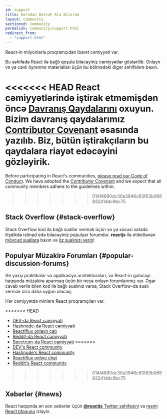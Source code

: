 ```yaml
---
id: support
title: Haradan Dəstək Ala Bilərəm
layout: community
sectionid: community
permalink: community/support.html
redirect_from:
  - "support.html"
---
```


React-in milyonlarla proqramçıdan ibarət cəmiyyəti var.

Bu səhifədə React ilə bağlı qoşula biləcəyiniz cəmiyyətlər göstərilib. Onlayn və ya canlı öyrənmə materialları üçün bu bölmədəki digər səhifələrə baxın.

<<<<<<< HEAD
React cəmiyyətlərində iştirak etməmişdən öncə [Davranış Qaydalarını](https://github.com/facebook/react/blob/master/CODE_OF_CONDUCT.md) oxuyun. Bizim davranış qaydalarımız [Contributor Covenant](https://www.contributor-covenant.org/) əsasında yazılıb. Biz, bütün iştirakçıların bu qaydalara riayət edəcəyini gözləyirik.
=======
Before participating in React's communities, [please read our Code of Conduct](https://github.com/facebook/react/blob/main/CODE_OF_CONDUCT.md). We have adopted the [Contributor Covenant](https://www.contributor-covenant.org/) and we expect that all community members adhere to the guidelines within.
>>>>>>> 014f4890dc30a3946c63f83b06883241ddc9bc75

## Stack Overflow {#stack-overflow}

Stack Overflow kod ilə bağlı suallar vermək üçün və ya xüsusi xətada ilişdikdə istinad edə biləcəyiniz populyar forumdur. **reactjs** ilə etiketlənən [mövcud suallara](https://stackoverflow.com/questions/tagged/reactjs) baxın və [öz sualınızı verin](https://stackoverflow.com/questions/ask?tags=reactjs)!

## Populyar Müzakirə Forumları {#popular-discussion-forums}

Ən yaxşı praktikalar və applikasiya arxitekturaları, və React-in gələcəyi haqqında müzakirə aparmaq üçün bir neçə onlayn forumlarımız var. Əgər cavab verilə bilən kod ilə bağlı sualınız varsa, Stack Overflow-da sualı vermək sizə daha uyğun olacaq.

Hər cəmiyyətdə minlərə React proqramçıları var.

<<<<<<< HEAD
* [DEV-də React cəmiyyəti](https://dev.to/t/react)
* [Hashnode-də React cəmiyyəti](https://hashnode.com/n/reactjs)
* [Reactiflux onlayn çatı](https://discord.gg/reactiflux)
* [Reddit-da React cəmiyyəti](https://www.reddit.com/r/reactjs/)
* [Spectrum-da React cəmiyyəti](https://spectrum.chat/react)
=======
* [DEV's React community](https://dev.to/t/react)
* [Hashnode's React community](https://hashnode.com/n/reactjs)
* [Reactiflux online chat](https://discord.gg/reactiflux)
* [Reddit's React community](https://www.reddit.com/r/reactjs/)
>>>>>>> 014f4890dc30a3946c63f83b06883241ddc9bc75

## Xəbərlər {#news}

React haqqında ən son xəbərlər üçün [**@reactjs** Twitter səhifəsini](https://twitter.com/reactjs) və [rəsmi React bloqunu](/blog/) izləyin.
